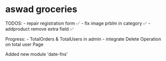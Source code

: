 # aswad groceries

TODOS:
    - repair registration form ✅
    - fix image prblm in category ✅
    - addproduct remove extra field ✅

Progress:
    - TotalOrders & TotalUsers in admin
    - integrate Delete Operation on total user Page

Added new module 'date-fns'

